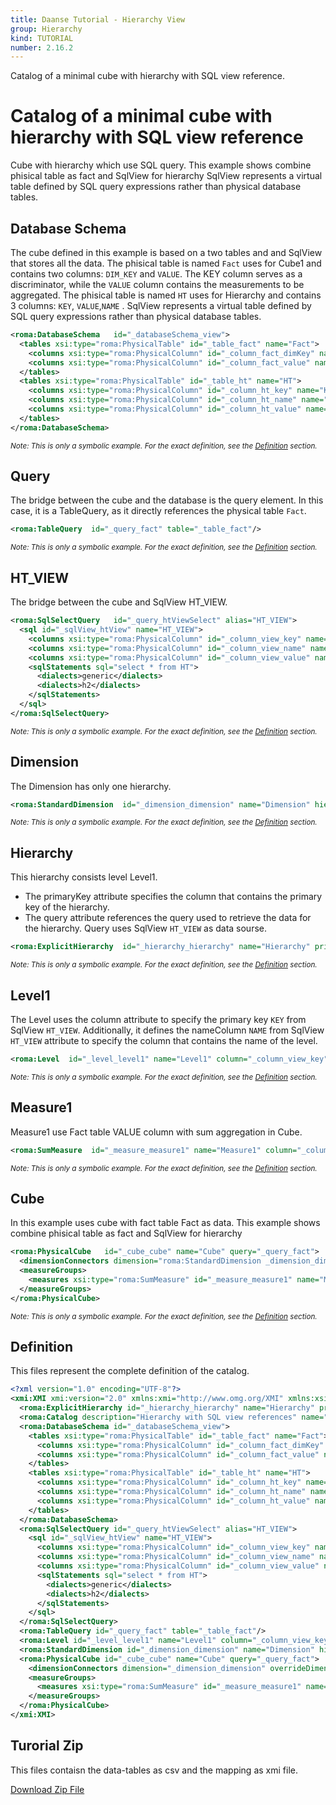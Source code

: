 ```yaml
---
title: Daanse Tutorial - Hierarchy View
group: Hierarchy
kind: TUTORIAL
number: 2.16.2
---
```

Catalog of a minimal cube with hierarchy with SQL view reference.


# Catalog of a minimal cube with hierarchy with SQL view reference

Cube with hierarchy which use SQL query. This example shows combine phisical table as fact and SqlView for hierarchy
SqlView represents a virtual table defined by SQL query expressions rather than physical database tables.


## Database Schema

The cube defined in this example is based on a two tables and and SqlView that stores all the data.
The phisical table is named `Fact` uses for Cube1 and contains two columns: `DIM_KEY` and `VALUE`.
The KEY column serves as a discriminator, while the `VALUE` column contains the measurements to be aggregated.
The phisical table is named `HT` uses for Hierarchy and contains 3 columns: `KEY`, `VALUE`,`NAME` .
SqlView represents a virtual table defined by SQL query expressions rather than physical database tables.


```xml
<roma:DatabaseSchema   id="_databaseSchema_view">
  <tables xsi:type="roma:PhysicalTable" id="_table_fact" name="Fact">
    <columns xsi:type="roma:PhysicalColumn" id="_column_fact_dimKey" name="DIM_KEY"/>
    <columns xsi:type="roma:PhysicalColumn" id="_column_fact_value" name="VALUE" type="Integer"/>
  </tables>
  <tables xsi:type="roma:PhysicalTable" id="_table_ht" name="HT">
    <columns xsi:type="roma:PhysicalColumn" id="_column_ht_key" name="KEY" type="Integer"/>
    <columns xsi:type="roma:PhysicalColumn" id="_column_ht_name" name="NAME"/>
    <columns xsi:type="roma:PhysicalColumn" id="_column_ht_value" name="VALUE" type="Integer"/>
  </tables>
</roma:DatabaseSchema>

```
*<small>Note: This is only a symbolic example. For the exact definition, see the [Definition](#definition) section.</small>*
## Query

The bridge between the cube and the database is the query element. In this case, it is a TableQuery,
as it directly references the physical table `Fact`.


```xml
<roma:TableQuery  id="_query_fact" table="_table_fact"/>

```
*<small>Note: This is only a symbolic example. For the exact definition, see the [Definition](#definition) section.</small>*
## HT_VIEW

The bridge between the cube and SqlView HT_VIEW.


```xml
<roma:SqlSelectQuery   id="_query_htViewSelect" alias="HT_VIEW">
  <sql id="_sqlView_htView" name="HT_VIEW">
    <columns xsi:type="roma:PhysicalColumn" id="_column_view_key" name="KEY" type="Integer"/>
    <columns xsi:type="roma:PhysicalColumn" id="_column_view_name" name="NAME"/>
    <columns xsi:type="roma:PhysicalColumn" id="_column_view_value" name="VALUE" type="Integer"/>
    <sqlStatements sql="select * from HT">
      <dialects>generic</dialects>
      <dialects>h2</dialects>
    </sqlStatements>
  </sql>
</roma:SqlSelectQuery>

```
*<small>Note: This is only a symbolic example. For the exact definition, see the [Definition](#definition) section.</small>*
## Dimension

The Dimension has only one hierarchy.


```xml
<roma:StandardDimension  id="_dimension_dimension" name="Dimension" hierarchies="roma:ExplicitHierarchy _hierarchy_hierarchy"/>

```
*<small>Note: This is only a symbolic example. For the exact definition, see the [Definition](#definition) section.</small>*
## Hierarchy

This hierarchy consists level Level1.
- The primaryKey attribute specifies the column that contains the primary key of the hierarchy.
- The query attribute references the query used to retrieve the data for the hierarchy.
Query uses SqlView `HT_VIEW` as data sourse.


```xml
<roma:ExplicitHierarchy  id="_hierarchy_hierarchy" name="Hierarchy" primaryKey="_column_view_key" query="roma:SqlSelectQuery _query_htViewSelect" levels="_level_level1"/>

```
*<small>Note: This is only a symbolic example. For the exact definition, see the [Definition](#definition) section.</small>*
## Level1

The Level uses the column attribute to specify the primary key `KEY` from SqlView `HT_VIEW`.
Additionally, it defines the nameColumn `NAME` from SqlView `HT_VIEW` attribute  to specify
the column that contains the name of the level.


```xml
<roma:Level  id="_level_level1" name="Level1" column="_column_view_key" nameColumn="_column_view_name"/>

```
*<small>Note: This is only a symbolic example. For the exact definition, see the [Definition](#definition) section.</small>*
## Measure1

Measure1 use Fact table VALUE column with sum aggregation in Cube.


```xml
<roma:SumMeasure  id="_measure_measure1" name="Measure1" column="_column_fact_value"/>

```
*<small>Note: This is only a symbolic example. For the exact definition, see the [Definition](#definition) section.</small>*
## Cube

In this example uses cube with fact table Fact as data. This example shows combine phisical table as fact and SqlView for hierarchy


```xml
<roma:PhysicalCube   id="_cube_cube" name="Cube" query="_query_fact">
  <dimensionConnectors dimension="roma:StandardDimension _dimension_dimension" overrideDimensionName="Dimension" id="_dimensionConnector_dimension"/>
  <measureGroups>
    <measures xsi:type="roma:SumMeasure" id="_measure_measure1" name="Measure1" column="_column_fact_value"/>
  </measureGroups>
</roma:PhysicalCube>

```
*<small>Note: This is only a symbolic example. For the exact definition, see the [Definition](#definition) section.</small>*

## Definition

This files represent the complete definition of the catalog.

```xml
<?xml version="1.0" encoding="UTF-8"?>
<xmi:XMI xmi:version="2.0" xmlns:xmi="http://www.omg.org/XMI" xmlns:xsi="http://www.w3.org/2001/XMLSchema-instance" xmlns:roma="https://www.daanse.org/spec/org.eclipse.daanse.rolap.mapping">
  <roma:ExplicitHierarchy id="_hierarchy_hierarchy" name="Hierarchy" primaryKey="_column_view_key" query="_query_htViewSelect" levels="_level_level1"/>
  <roma:Catalog description="Hierarchy with SQL view references" name="Daanse Tutorial - Hierarchy View" cubes="_cube_cube" dbschemas="_databaseSchema_view"/>
  <roma:DatabaseSchema id="_databaseSchema_view">
    <tables xsi:type="roma:PhysicalTable" id="_table_fact" name="Fact">
      <columns xsi:type="roma:PhysicalColumn" id="_column_fact_dimKey" name="DIM_KEY"/>
      <columns xsi:type="roma:PhysicalColumn" id="_column_fact_value" name="VALUE" type="Integer"/>
    </tables>
    <tables xsi:type="roma:PhysicalTable" id="_table_ht" name="HT">
      <columns xsi:type="roma:PhysicalColumn" id="_column_ht_key" name="KEY" type="Integer"/>
      <columns xsi:type="roma:PhysicalColumn" id="_column_ht_name" name="NAME"/>
      <columns xsi:type="roma:PhysicalColumn" id="_column_ht_value" name="VALUE" type="Integer"/>
    </tables>
  </roma:DatabaseSchema>
  <roma:SqlSelectQuery id="_query_htViewSelect" alias="HT_VIEW">
    <sql id="_sqlView_htView" name="HT_VIEW">
      <columns xsi:type="roma:PhysicalColumn" id="_column_view_key" name="KEY" type="Integer"/>
      <columns xsi:type="roma:PhysicalColumn" id="_column_view_name" name="NAME"/>
      <columns xsi:type="roma:PhysicalColumn" id="_column_view_value" name="VALUE" type="Integer"/>
      <sqlStatements sql="select * from HT">
        <dialects>generic</dialects>
        <dialects>h2</dialects>
      </sqlStatements>
    </sql>
  </roma:SqlSelectQuery>
  <roma:TableQuery id="_query_fact" table="_table_fact"/>
  <roma:Level id="_level_level1" name="Level1" column="_column_view_key" nameColumn="_column_view_name"/>
  <roma:StandardDimension id="_dimension_dimension" name="Dimension" hierarchies="_hierarchy_hierarchy"/>
  <roma:PhysicalCube id="_cube_cube" name="Cube" query="_query_fact">
    <dimensionConnectors dimension="_dimension_dimension" overrideDimensionName="Dimension" id="_dimensionConnector_dimension"/>
    <measureGroups>
      <measures xsi:type="roma:SumMeasure" id="_measure_measure1" name="Measure1" column="_column_fact_value"/>
    </measureGroups>
  </roma:PhysicalCube>
</xmi:XMI>

```



## Turorial Zip
This files contaisn the data-tables as csv and the mapping as xmi file.

<a href="./zip/tutorial.hierarchy.view.zip" download>Download Zip File</a>
